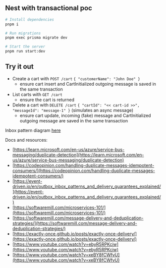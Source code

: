 ## Nest with transactional poc

```bash
# Install dependencies
pnpm i

# Run migrations
pnpm exec prisma migrate dev

# Start the server
pnpm run start:dev
```

## Try it out

- Create a cart with `POST /cart` `{ "customerName": "John Doe" }`
    - ensure cart insert and CartInitialized outgoing message is saved in the same transaction
- List carts with `GET /cart`
    - ensure the cart is returned
- Delete a cart with `DELETE /cart` `{ "cartId": "<< cart-id >>", "messageId": "message-1" }` (simulates an async
  message)
    - ensure cart update, incoming (fake) message and CartInitialized outgoing message are saved in the same transaction


Inbox pattern diagram [here](./inbox_pattern_explanation.pdf)

Docs and resources:
- [https://learn.microsoft.com/en-us/azure/service-bus-messaging/duplicate-detection](https://learn.microsoft.com/en-us/azure/service-bus-messaging/duplicate-detection)
- [https://codeopinion.com/handling-duplicate-messages-idempotent-consumers/](https://codeopinion.com/handling-duplicate-messages-idempotent-consumers/)
- [https://event-driven.io/en/outbox_inbox_patterns_and_delivery_guarantees_explained/](https://event-driven.io/en/outbox_inbox_patterns_and_delivery_guarantees_explained/)
- [https://softwaremill.com/microservices-101/](https://softwaremill.com/microservices-101/)
- [https://softwaremill.com/message-delivery-and-deduplication-strategies/](https://softwaremill.com/message-delivery-and-deduplication-strategies/)
- [https://exactly-once.github.io/posts/exactly-once-delivery/](https://exactly-once.github.io/posts/exactly-once-delivery/)
- [https://www.youtube.com/watch?v=ebyR5RPKciw](https://www.youtube.com/watch?v=ebyR5RPKciw)
- [https://www.youtube.com/watch?v=xeBY8fCWfvU](https://www.youtube.com/watch?v=xeBY8fCWfvU)
